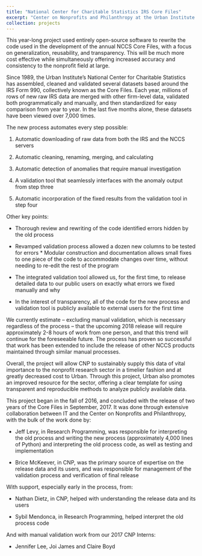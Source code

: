 ```yaml
---
title: "National Center for Charitable Statistics IRS Core Files"
excerpt: "Center on Nonprofits and Philanthropy at the Urban Institute: Converting an outdated process of mixed manual and SQL code into a seamless 4,000-line Python script, in order to build the NCCS IRS Core Files."
collection: projects
---
```


This year-long project used entirely open-source software to rewrite the code used in the development of the annual NCCS Core Files, with a focus on generalization, reusability, and transparency. This will be much more cost effective while simultaneously offering increased accuracy and consistency to the nonprofit field at large.

Since 1989, the Urban Institute’s National Center for Charitable Statistics has assembled, cleaned and validated several datasets based around the IRS Form 990, collectively known as the Core Files. Each year, millions of rows of new raw IRS data are merged with other firm-level data, validated both programmatically and manually, and then standardized for easy comparison from year to year. In the last five months alone, these datasets have been viewed over 7,000 times.

The new process automates every step possible:

  1. Automatic downloading of raw data from both the IRS and the NCCS servers

  2. Automatic cleaning, renaming, merging, and calculating

  3. Automatic detection of anomalies that require manual investigation

  4. A validation tool that seamlessly interfaces with the anomaly output from step three

  5. Automatic incorporation of the fixed results from the validation tool in step four

Other key points:

  * Thorough review and rewriting of the code identified errors hidden by the old process

  * Revamped validation process allowed a dozen new columns to be tested for errors * Modular construction and documentation allows small fixes to one piece of the code to accommodate changes over time, without needing to re-edit the rest of the program

  * The integrated validation tool allowed us, for the first time, to release detailed data to our public users on exactly what errors we fixed manually and why
  
  *  In the interest of transparency, all of the code for the new process and validation tool is publicly available to external users for the first time

We currently estimate – excluding manual validation, which is necessary regardless of the process – that the upcoming 2018 release will require approximately 2-8 hours of work from one person, and that this trend will continue for the foreseeable future. The process has proven so successful that work has been extended to include the release of other NCCS products maintained through similar manual processes.

Overall, the project will allow CNP to sustainably supply this data of vital importance to the nonprofit research sector in a timelier fashion and at greatly decreased cost to Urban. Through this project, Urban also promotes an improved resource for the sector, offering a clear template for using transparent and reproducible methods to analyze publicly available data.

This project began in the fall of 2016, and concluded with the release of two years of the Core Files in September, 2017. It was done through extensive collaboration between IT and the Center on Nonprofits and Philanthropy, with the bulk of the work done by:

  * Jeff Levy, in Research Programming, was responsible for interpreting the old process and writing the new process (approximately 4,000 lines of Python) and interpreting the old process code, as well as testing and implementation

  * Brice McKeever, in CNP, was the primary source of expertise on the release data and its users, and was responsible for management of the validation process and verification of final release

With support, especially early in the process, from:

  * Nathan Dietz, in CNP, helped with understanding the release data and its users

  * Sybil Mendonca, in Research Programming, helped interpret the old process code

And with manual validation work from our 2017 CNP Interns:

  * Jennifer Lee, Joi James and Claire Boyd 